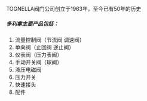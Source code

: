 TOGNELLA阀门公司创立于1963年，至今已有50年的历史

##### 多利拿主要产品包括：
1. 流量控制阀（节流阀   调速阀）
2. 单向阀（止回阀     逆止阀）
3. 仪表阀（压力表阀）
4. 手动开关阀（球阀）
5. 液压电磁阀
6. 压力开关
7. 快速接头
8. 配件